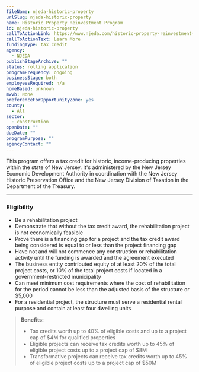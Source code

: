 ```yaml
---
fileName: njeda-historic-property
urlSlug: njeda-historic-property
name: Historic Property Reinvestment Program
id: njeda-historic-property
callToActionLink: https://www.njeda.com/historic-property-reinvestment-program/
callToActionText: Learn More
fundingType: tax credit
agency:
  - NJEDA
publishStageArchive: ""
status: rolling application
programFrequency: ongoing
businessStage: both
employeesRequired: n/a
homeBased: unknown
mwvb: None
preferenceForOpportunityZone: yes
county:
  - All
sector:
  - construction
openDate: ""
dueDate: ""
programPurpose: ""
agencyContact: ""
---
```


This program offers a tax credit for historic, income-producing properties within the state of New Jersey. It's administered by the New Jersey Economic Development Authority in coordination with the New Jersey Historic Preservation Office and the New Jersey Division of Taxation in the Department of the Treasury.

---

### Eligibility

- Be a rehabilitation project
- Demonstrate that without the tax credit award, the rehabilitation project is not economically feasible
- Prove there is a financing gap for a project and the tax credit award being considered is equal to or less than the project financing gap
- Have not and will not commence any construction or rehabilitation activity until the funding is awarded and the agreement executed
- The business entity contributed equity of at least 20% of the total project costs, or 10% of the total project costs if located in a government-restricted municipality
- Can meet minimum cost requirements where the cost of rehabilitation for the period cannot be less than the adjusted basis of the structure or $5,000
- For a residential project, the structure must serve a residential rental purpose and contain at least four dwelling units

> **Benefits:**
>
> - Tax credits worth up to 40% of eligible costs and up to a project cap of $4M for qualified properties
> - Eligible projects can receive tax credits worth up to 45% of eligible project costs up to a project cap of $8M
> - Transformative projects can receive tax credits worth up to 45% of eligible project costs up to a project cap of $50M
